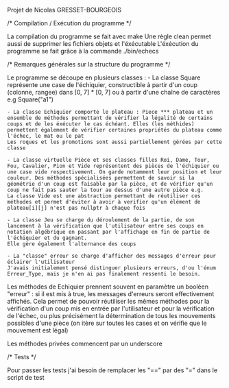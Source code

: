 Projet de Nicolas GRESSET-BOURGEOIS

/* Compilation / Exécution du programme */

La compilation du programme se fait avec make
Une règle clean permet aussi de supprimer les fichiers objets et l'éxécutable
L'éxécution du programme se fait grâce à la commande ./bin/echecs

/* Remarques générales sur la structure du programme */

Le programme se découpe en plusieurs classes :
    - La classe Square représente une case de l'échiquier, constructible à partir d'un coup (colonne, rangee) dans [0, 7] * [0, 7] ou à partir d'une chaîne de caractères e.g Square("a1")

    - La classe Echiquier comporte le plateau : Piece *** plateau et un ensemble de méthodes permettant de vérifier la légalité de certains coups et de les éxécuter le cas échéant. Elles (les méthides) permettent également de vérifier certaines propriétés du plateau comme l'échec, le mat ou le pat
    Les roques et les promotions sont aussi partiellement gérées par cette classe

    - La classe virtuelle Pièce et ses classes filles Roi, Dame, Tour, Fou, Cavalier, Pion et Vide représentent des pièces de l'échiquier ou une case vide respectivement. On garde notamment leur position et leur couleur. Des méthodes spécialisées permettent de savoir si la géométrie d'un coup est faisable par la pièce, et de vérifier qu'un coup ne fait pas sauter la tour au dessus d'une autre pièce e.g.
    La classe Vide est une abstraction permettant de réutiliser ces méthodes et permet d'éviter à avoir à verifier qu'un élément de plateau[i][j] n'est pas nullptr à chaque fois

    - La classe Jeu se charge du déroulement de la partie, de son lancement à la vérification que l'utilisateur entre ses coups en notation algébrique en passant par l'affichage en fin de partie de l'échiquier et du gagnant.
    Elle gère également l'alternance des coups

    - La "classe" erreur se charge d'afficher des messages d'erreur pour éclairer l'utilisateur
    J'avais initialement pensé distinguer plusieurs erreurs, d'ou l'énum Erreur_Type, mais je n'en ai pas finalement ressenti le besoin.


Les méthodes de Echiquier prennent souvent en paramètre un booléen "erreur" : si il est mis à true, les messages d'erreurs seront effectivement affichés. Cela permet de pouvoir réutiliser les mêmes méthodes pour la vérification d'un coup mis en entrée par l'utilisateur et pour la vérification de l'échec, ou plus précisément la détermination de tous les mouvements possibles d'une pièce (on itère sur toutes les cases et on vérifie que le mouvement est légal)

Les méthodes privées commencent par un underscore

/* Tests */

Pour passer les tests j'ai besoin de remplacer les "==" par des "=" dans le script de test
